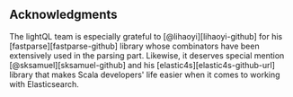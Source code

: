 ## Acknowledgments

The lightQL team is especially grateful to [@lihaoyi][lihaoyi-github] for his [fastparse][fastparse-github]
library whose combinators have been extensively used in the parsing part. Likewise,
it deserves special mention [@sksamuel][sksamuel-github] and his [elastic4s][elastic4s-github-url] library that makes Scala developers' life
easier when it comes to working with Elasticsearch.